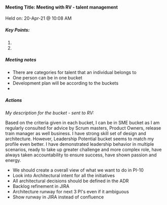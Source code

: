 #### Meeting Title: Meeting with RV - talent management 
Held on: 20-Apr-21 @ 10:08 AM

##### Key Points:
1.  
2. 

##### Meeting notes
* There are categories for talent that an individual belongs to
* One person can be in one bucket
* Development plan will be according to the buckets
* 
##### Actions

_My description for the bucket - sent to RV:_

Based on the criteria given in each bucket, I can be in SME bucket as I am regularly consulted for advice by Scrum masters, Product Owners, release train manager as well business. I have strong skill set of design and architecture. 
However, Leadership Potential bucket seems to match my profile even better. I have demonstrated leadership behavior in multiple scenarios, ready to take up greater challenge and more complex role, have always taken accountability to ensure success, have shown passion and energy.

* We should create a overall view of what we want to do in PI-10
* Look into Architectural intent for all the initiatives
* All architectural decisions should be defined in the ADR
* Backlog refinement in JIRA
* Architecture runway for next 3 PI's even if it ambiguous
* Show runway in JIRA instead of confluence
